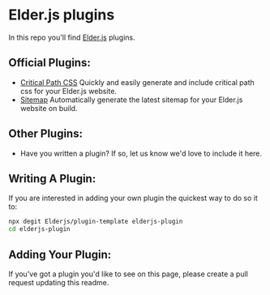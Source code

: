 # Elder.js plugins

In this repo you'll find [Elder.js](https://elderguide.com/tech/elderjs/) plugins.


## Official Plugins:

* [Critical Path CSS](https://github.com/Elderjs/plugins/tree/master/packages/critical-path-css) Quickly and easily generate and include critical path css for your Elder.js website.
* [Sitemap](https://github.com/Elderjs/plugins/tree/master/packages/sitemap) Automatically generate the latest sitemap for your Elder.js website on build.


## Other Plugins:

* Have you written a plugin? If so, let us know we'd love to include it here.


## Writing A Plugin:

If you are interested in adding your own plugin the quickest way to do so it to:

```bash
npx degit Elderjs/plugin-template elderjs-plugin
cd elderjs-plugin
```


## Adding Your Plugin:

If you've got a plugin you'd like to see on this page, please create a pull request updating this readme. 


